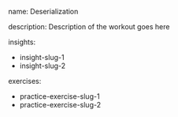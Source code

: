 name: Deserialization

description: Description of the workout goes here

insights:
  - insight-slug-1
  - insight-slug-2

exercises:
  - practice-exercise-slug-1
  - practice-exercise-slug-2